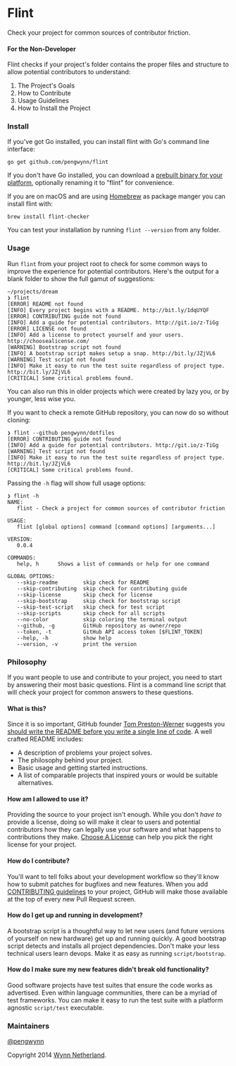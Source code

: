 # Flint

Check your project for common sources of contributor friction.

#### For the Non-Developer

Flint checks if your project's folder contains the proper files and structure to allow potential contributors to understand: 

1. The Project's Goals
2. How to Contribute
3. Usage Guidelines
4. How to Install the Project

### Install

If you've got Go installed, you can install flint with Go's command line
interface:

    go get github.com/pengwynn/flint

If you don't have Go installed, you can download a [prebuilt binary for your
platform][releases], optionally renaming it to "flint" for convenience.

If you are on macOS and are using [Homebrew] as package manger you can install
flint with:

    brew install flint-checker

You can test your installation by running `flint --version` from any folder.

### Usage

Run `flint` from your project root to check for some common ways to improve the
experience for potential contributors. Here's the output for a blank folder to
show the full gamut of suggestions:

    ~/projects/dream
    ❯ flint
    [ERROR] README not found
    [INFO] Every project begins with a README. http://bit.ly/1dqUYQF
    [ERROR] CONTRIBUTING guide not found
    [INFO] Add a guide for potential contributors. http://git.io/z-TiGg
    [ERROR] LICENSE not found
    [INFO] Add a license to protect yourself and your users. http://choosealicense.com/
    [WARNING] Bootstrap script not found
    [INFO] A bootstrap script makes setup a snap. http://bit.ly/JZjVL6
    [WARNING] Test script not found
    [INFO] Make it easy to run the test suite regardless of project type. http://bit.ly/JZjVL6
    [CRITICAL] Some critical problems found.

You can also run this in older projects which were created by lazy you, or by
younger, less wise you.

If you want to check a remote GitHub repository, you can now do so without
cloning:

    ❯ flint --github pengwynn/dotfiles
    [ERROR] CONTRIBUTING guide not found
    [INFO] Add a guide for potential contributors. http://git.io/z-TiGg
    [WARNING] Test script not found
    [INFO] Make it easy to run the test suite regardless of project type. http://bit.ly/JZjVL6
    [CRITICAL] Some critical problems found.

Passing the `-h` flag will show full usage options:

    ❯ flint -h
    NAME:
       flint - Check a project for common sources of contributor friction
    
    USAGE:
       flint [global options] command [command options] [arguments...]
    
    VERSION:
       0.0.4
    
    COMMANDS:
       help, h      Shows a list of commands or help for one command
    
    GLOBAL OPTIONS:
       --skip-readme        skip check for README
       --skip-contributing  skip check for contributing guide
       --skip-license       skip check for license
       --skip-bootstrap     skip check for bootstrap script
       --skip-test-script   skip check for test script
       --skip-scripts       skip check for all scripts
       --no-color           skip coloring the terminal output
       --github, -g         GitHub repository as owner/repo
       --token, -t          GitHub API access token [$FLINT_TOKEN]
       --help, -h           show help
       --version, -v        print the version

### Philosophy

If you want people to use and contribute to your project, you need to start by
answering their most basic questions. Flint is a command line script that will
check your project for common answers to these questions.

#### What is this?

Since it is so important, GitHub founder [Tom Preston-Werner][mojombo]
suggests you [should write the README before you write a single line of
code][RDD]. A well crafted README includes:

- A description of problems your project solves.
- The philosophy behind your project.
- Basic usage and getting started instructions.
- A list of comparable projects that inspired yours or would be suitable
  alternatives.

#### How am I allowed to use it?

Providing the source to your project isn't enough. While you don't _have to_
provide a license, doing so will make it clear to users and potential
contributors how they can legally use your software and what happens to
contributions they make. [Choose A License][choose] can help you pick the right
license for your project.

#### How do I contribute?

You'll want to tell folks about your development workflow so they'll know how
to submit patches for bugfixes and new features. When you add [CONTRIBUTING
guidelines][contributing] to your project, GitHub will make those available at
the top of every new Pull Request screen.

#### How do I get up and running in development?

A bootstrap script is a thoughtful way to let new users (and future versions of
yourself on new hardware) get up and running quickly. A good bootstrap script
detects and installs all project dependencies. Don't make your less technical
users learn devops. Make it as easy as running `script/bootstrap`.

#### How do I make sure my new features didn't break old functionality?

Good software projects have test suites that ensure the code works as
advertised. Even within language communities, there can be a myriad of test
frameworks. You can make it easy to run the test suite with a platform agnostic
`script/test` executable.

### Maintainers

[@pengwynn][pengwynn]

Copyright 2014 [Wynn Netherland][pengwynn].

[pengwynn]: https://github.com/pengwynn
[mojombo]: https://github.com/mojombo
[contributing]: https://github.com/blog/1184-contributing-guidelines
[octokit contrib]: https://github.com/octokit/octokit.rb/blob/master/CONTRIBUTING.md
[choose]: http://choosealicense.com/
[RDD]: http://tom.preston-werner.com/2010/08/23/readme-driven-development.html
[releases]: https://github.com/pengwynn/flint/releases
[Homebrew]: https://brew.sh
